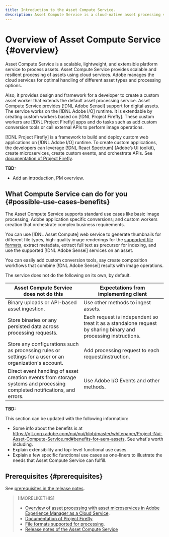 ```yaml
---
title: Introduction to the Asset Compute Service.
description: Asset Compute Service is a cloud-native asset processing service that reduces complexity and improves scalability.
---
```


# Overview of Asset Compute Service {#overview}

Asset Compute Service is a scalable, lightweight, and extensible platform service to process assets. Asset Compute Service provides scalable and resilient processing of assets using cloud services. Adobe manages the cloud services for optimal handling of different asset types and processing options.

Also, it provides design and framework for a developer to create a custom asset worker that extends the default asset processing service. Asset Compute Service provides [!DNL Adobe Sensei] support for digital assets. The service works on the [!DNL Adobe I/O] runtime. It is extendable by creating custom workers based on [!DNL Project Firefly]. These custom workers are [!DNL Project Firefly] apps and do tasks such as add custom conversion tools or call external APIs to perform image operations.

[!DNL Project Firefly] is a framework to build and deploy custom web applications on [!DNL Adobe I/O] runtime. To create custom applications, the developers can leverage [!DNL React Spectrum] (Adobe’s UI toolkit), create microservices, create custom events, and orchestrate APIs. See [documentation of Project Firefly](https://www.adobe.io/apis/experienceplatform/project-firefly/docs.html).

**TBD:**

* Add an introduction, PM overview.

## What Compute Service can do for you {#possible-use-cases-benefits}

The Asset Compute Service supports standard use cases like basic image processing; Adobe application specific conversions; and custom workers creation that orchestrate complex business requirements.

You can use [!DNL Asset Compute] web service to generate thumbnails for different file types, high-quality image renderings for the [supported file formats](https://docs.adobe.com/content/help/en/experience-manager-cloud-service/assets/file-format-support.html), extract metadata, extract full text as precursor for indexing, and use the supported [!DNL Adobe Sensei] services on an asset.

You can easily add custom conversion tools, say create composition workflows that combine [!DNL Adobe Sensei] results with image operations.

The service does not do the following on its own, by default.

|Asset Compute Service does not do this|Expectations from implementing client|
|---|---|
| Binary uploads or API-based asset ingestion. | Use other methods to ingest assets. |
| Store binaries or any persisted data across processing requests.| Each request is independent so treat it as a standalone request by sharing binary and processing instructions. |
| Store any configurations such as processing rules or settings for a user or an organization's account. | Add processing request to each request/instruction. |
| Direct event handling of asset creation events from storage systems and processing completed notifications, and errors. | Use Adobe I/O Events and other methods. |

**TBD:**

This section can be updated with the following information:

* Some info about the benefits is at https://git.corp.adobe.com/nui/nui/blob/master/whitepaper/Project-Nui-Asset-Compute-Service.md#benefits-for-aem-assets. See what's worth including.
* Explain extensibility and top-level functional use cases.
* Explain a few specific functional use cases as one-liners to illustrate the needs that Asset Compute Service can fulfill.

## Prerequisites {#prerequisites}

See [prerequisites in the release notes](release-notes.md#prerequisites).

>[!MORELIKETHIS]
>
>* [Overview of asset processing with asset microservices in Adobe Experience Manager as a Cloud Service](https://docs.adobe.com/content/help/en/experience-manager-cloud-service/assets/asset-microservices-overview.html).
>* [Documentation of Project Firefly](https://www.adobe.io/apis/experienceplatform/project-firefly/docs.html).
>* [File formats supported for processing](https://docs.adobe.com/content/help/en/experience-manager-cloud-service/assets/file-format-support.html).
>* [Release notes of the Asset Compute Service](release-notes.md)